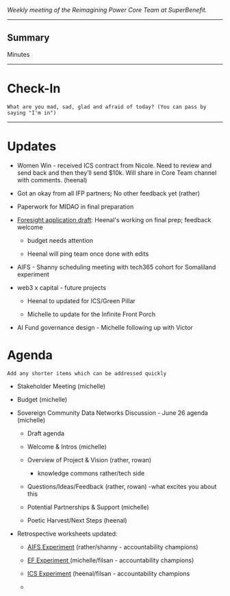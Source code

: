 _Weekly meeting of the Reimagining Power Core Team at SuperBenefit._

---

## Summary

Minutes 

---

# Check-In

`What are you mad, sad, glad and afraid of today? (You can pass by saying "I'm in")`

---

# Updates

- Women Win - received ICS contract from Nicole. Need to review and send back and then they’ll send $10k. Will share in Core Team channel with comments. (heenal)

- Got an okay from all IFP partners; No other feedback yet (rather)

- Paperwork for MIDAO in final preparation

- [Foresight application draft](https://app.charmverse.io/superbenefit/27eaeccd-8b38-4f83-a365-16444e516164): Heenal's working on final prep; feedback welcome

  - budget needs attention

  - Heenal will ping team once done with edits

- AIFS - Shanny scheduling meeting with tech365 cohort for Somaliland experiment

- web3 x capital - future projects

  - Heenal to updated for ICS/Green Pillar

  - Michelle to update for the Infinite Front Porch

- AI Fund governance design - Michelle following up with Victor


# Agenda

`Add any shorter items which can be addressed quickly`

- Stakeholder Meeting (michelle)

- Budget (michelle)

- Sovereign Community Data Networks Discussion - June 26 agenda (michelle)

  - Draft agenda

  - Welcome & Intros (michelle)

  - Overview of Project & Vision (rather, rowan)

    - knowledge commons rather/tech side

  - Questions/Ideas/Feedback (rather, rowan)
 -what excites you about this

  - Potential Partnerships & Support (michelle)

  - Poetic Harvest/Next Steps (heenal)

- Retrospective worksheets updated:

  - [AIFS Experiment](https://app.charmverse.io/superbenefit/cf92e22e-556b-4097-b3e8-60f3e995585f) (rather/shanny - accountability champions)

  - [EF Experiment ](https://app.charmverse.io/superbenefit/27eaeccd-8b38-4f83-a365-16444e516164)(michelle/filsan - accountability champions)

  - [ICS Experiment](https://app.charmverse.io/superbenefit/713f0484-35b4-445e-be54-46a16016af02) (heenal/filsan - accountability champions

  - 

## 